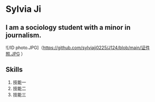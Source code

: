 # Sylvia Ji
## I am a sociology student with a minor in journalism.
![/ID photo.JPG]（https://github.com/sylviaji0225/J124/blob/main/证件照.JPG ）
## Skills

1. 技能一
2. 技能二
3. 技能三
